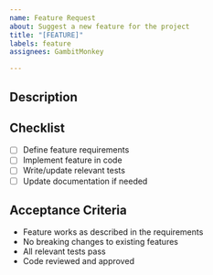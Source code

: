 ```yaml
---
name: Feature Request
about: Suggest a new feature for the project
title: "[FEATURE]"
labels: feature
assignees: GambitMonkey

---
```


## Description
<!-- Provide a clear and concise description of the feature and why it should be added. -->

## Checklist
- [ ] Define feature requirements
- [ ] Implement feature in code
- [ ] Write/update relevant tests
- [ ] Update documentation if needed

## Acceptance Criteria
- Feature works as described in the requirements
- No breaking changes to existing features
- All relevant tests pass
- Code reviewed and approved
